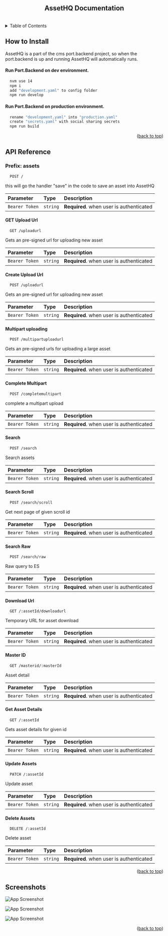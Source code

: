 <!-- Improved compatibility of back to top link: See: https://github.com/othneildrew/Best-README-Template/pull/73 -->

<a name="readme-top"></a>

<br />
<div align="center">
  
<br/>
  <h2 align="center">AssetHQ Documentation
</h2>

</div>
<br/>

<details>
  <summary>Table of Contents</summary>
  <ol>
    <li>
      <a href="#about-the-project">About The Project</a>
    </li>
    <li>
      <a href="#how-to-install">How to Install</a>
    </li>
    <li><a href="#api-reference">Api Reference</a></li>
    <li><a href="#screenshots">Screenshots</a></li>
    <li><a href="#technologies-used">Technologies Used</a></li>
  </ol>
</details>

<!-- GETTING STARTED -->

## How to Install
AssetHQ is a part of the cms port.backend project, so when the port.backend is up and running AssetHQ will automatically runs.

#### Run Port.Backend on dev environment.

```bash
  nvm use 14
  npm i
  add "development.yaml" to config folder
  npm run develop
```
    
#### Run Port.Backend on production environment.

```bash
  rename "development.yaml" into "production.yaml"
  create "secrets.yaml" with social sharing secrets
  npm run build
```
<p align="right">(<a href="#readme-top">back to top</a>)</p>

## API Reference

### Prefix: assets

```http
  POST /
```
this will go the handler "save" in the code to save an asset into AssetHQ

| Parameter | Type     | Description                |
| :-------- | :------- | :------------------------- |
| `Bearer Token` | `string` | **Required**. when user is authenticated |

#### GET Upload Url 

```http
  GET /uploadurl
```
Gets an pre-signed url for uploading new asset

| Parameter | Type     | Description                |
| :-------- | :------- | :------------------------- |
| `Bearer Token` | `string` | **Required**. when user is authenticated |

#### Create Upload Url 

```http
  POST /uploadurl
```
Gets an pre-signed url for uploading new asset

| Parameter | Type     | Description                |
| :-------- | :------- | :------------------------- |
| `Bearer Token` | `string` | **Required**. when user is authenticated |


#### Multipart uploading 

```http
  POST /multipartuploadurl
```
Gets an pre-signed urls for uploading a large asset

| Parameter | Type     | Description                |
| :-------- | :------- | :------------------------- |
| `Bearer Token` | `string` | **Required**. when user is authenticated |


#### Complete Multipart

```http
  POST /completemultipart
```
complete a multipart upload


| Parameter | Type     | Description                |
| :-------- | :------- | :------------------------- |
| `Bearer Token` | `string` | **Required**. when user is authenticated |


#### Search

```http
  POST /search
```
Search assets


| Parameter | Type     | Description                |
| :-------- | :------- | :------------------------- |
| `Bearer Token` | `string` | **Required**. when user is authenticated |


#### Search Scroll

```http
  POST /search/scroll
```
Get next page of given scroll id


| Parameter | Type     | Description                |
| :-------- | :------- | :------------------------- |
| `Bearer Token` | `string` | **Required**. when user is authenticated |

#### Search Raw

```http
  POST /search/raw
```
Raw query to ES


| Parameter | Type     | Description                |
| :-------- | :------- | :------------------------- |
| `Bearer Token` | `string` | **Required**. when user is authenticated |

#### Download Url

```http
  GET /:assetId/downloadurl
```
Temporary URL for asset download


| Parameter | Type     | Description                |
| :-------- | :------- | :------------------------- |
| `Bearer Token` | `string` | **Required**. when user is authenticated |

#### Master ID

```http
  GET /masterid/:masterId
```
Asset detail


| Parameter | Type     | Description                |
| :-------- | :------- | :------------------------- |
| `Bearer Token` | `string` | **Required**. when user is authenticated |

#### Get Asset Details

```http
  GET /:assetId
```
Gets asset details for given id


| Parameter | Type     | Description                |
| :-------- | :------- | :------------------------- |
| `Bearer Token` | `string` | **Required**. when user is authenticated |

#### Update Assets

```http
  PATCH /:assetId
```
Update asset


| Parameter | Type     | Description                |
| :-------- | :------- | :------------------------- |
| `Bearer Token` | `string` | **Required**. when user is authenticated |

#### Delete Assets

```http
  DELETE /:assetId
```
Delete asset


| Parameter | Type     | Description                |
| :-------- | :------- | :------------------------- |
| `Bearer Token` | `string` | **Required**. when user is authenticated |

<p align="right">(<a href="#readme-top">back to top</a>)</p>

## Screenshots

![App Screenshot](https://i.ibb.co/x1ttYkw/Screenshot-2024-01-29-at-16-54-16.png)


![App Screenshot](https://i.ibb.co/9wd9jgP/Screenshot-2024-01-29-at-16-55-03.png)


![App Screenshot](https://i.ibb.co/Rpbh6pX/Screenshot-2024-01-29-at-16-54-19.png)

<p align="right">(<a href="#readme-top">back to top</a>)</p>
